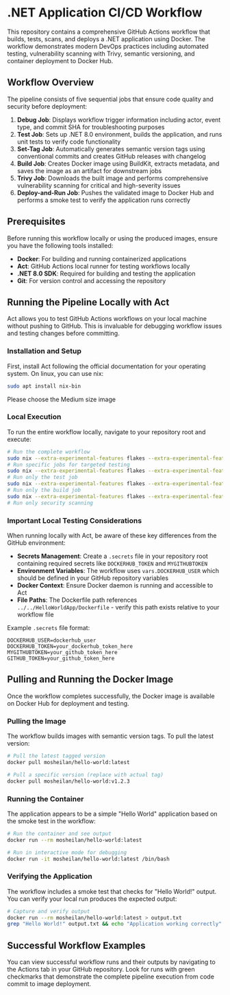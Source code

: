 # .NET Application CI/CD Workflow

This repository contains a comprehensive GitHub Actions workflow that builds, tests, scans, and deploys a .NET application using Docker. The workflow demonstrates modern DevOps practices including automated testing, vulnerability scanning with Trivy, semantic versioning, and container deployment to Docker Hub.

## Workflow Overview

The pipeline consists of five sequential jobs that ensure code quality and security before deployment:

1. **Debug Job**: Displays workflow trigger information including actor, event type, and commit SHA for troubleshooting purposes
2. **Test Job**: Sets up .NET 8.0 environment, builds the application, and runs unit tests to verify code functionality
3. **Set-Tag Job**: Automatically generates semantic version tags using conventional commits and creates GitHub releases with changelog
4. **Build Job**: Creates Docker image using BuildKit, extracts metadata, and saves the image as an artifact for downstream jobs
5. **Trivy Job**: Downloads the built image and performs comprehensive vulnerability scanning for critical and high-severity issues
6. **Deploy-and-Run Job**: Pushes the validated image to Docker Hub and performs a smoke test to verify the application runs correctly

## Prerequisites

Before running this workflow locally or using the produced images, ensure you have the following tools installed:

- **Docker**: For building and running containerized applications
- **Act**: GitHub Actions local runner for testing workflows locally
- **.NET 8.0 SDK**: Required for building and testing the application
- **Git**: For version control and accessing the repository

## Running the Pipeline Locally with Act

Act allows you to test GitHub Actions workflows on your local machine without pushing to GitHub. This is invaluable for debugging workflow issues and testing changes before committing.

### Installation and Setup

First, install Act following the official documentation for your operating system. On linux, you can use nix:

```bash
sudo apt install nix-bin
```

Please choose the Medium size image

### Local Execution

To run the entire workflow locally, navigate to your repository root and execute:

```bash
# Run the complete workflow
sudo nix --extra-experimental-features flakes --extra-experimental-features nix-command run nixpkgs#act --  --secret-file .secrets --artifact-server-path /tmp/artifacts
# Run specific jobs for targeted testing
sudo nix --extra-experimental-features flakes --extra-experimental-features nix-command run nixpkgs#act -- -j test
# Run only the test job
sudo nix --extra-experimental-features flakes --extra-experimental-features nix-command run nixpkgs#act -- -j build
# Run only the build job
sudo nix --extra-experimental-features flakes --extra-experimental-features nix-command run nixpkgs#act -- -j Trivy
# Run only security scanning
```

### Important Local Testing Considerations

When running locally with Act, be aware of these key differences from the GitHub environment:

- **Secrets Management**: Create a `.secrets` file in your repository root containing required secrets like `DOCKERHUB_TOKEN` and `MYGITHUBTOKEN`
- **Environment Variables**: The workflow uses `vars.DOCKERHUB_USER` which should be defined in your GitHub repository variables
- **Docker Context**: Ensure Docker daemon is running and accessible to Act
- **File Paths**: The Dockerfile path references `../../HelloWorldApp/Dockerfile` - verify this path exists relative to your workflow file

Example `.secrets` file format:

```
DOCKERHUB_USER=dockerhub_user
DOCKERHUB_TOKEN=your_dockerhub_token_here
MYGITHUBTOKEN=your_github_token_here
GITHUB_TOKEN=your_github_token_here
```

## Pulling and Running the Docker Image

Once the workflow completes successfully, the Docker image is available on Docker Hub for deployment and testing.

### Pulling the Image

The workflow builds images with semantic version tags. To pull the latest version:

```bash
# Pull the latest tagged version
docker pull mosheilan/hello-world:latest

# Pull a specific version (replace with actual tag)
docker pull mosheilan/hello-world:v1.2.3
```

### Running the Container

The application appears to be a simple "Hello World" application based on the smoke test in the workflow:

```bash
# Run the container and see output
docker run --rm mosheilan/hello-world:latest

# Run in interactive mode for debugging
docker run -it mosheilan/hello-world:latest /bin/bash
```

### Verifying the Application

The workflow includes a smoke test that checks for "Hello World!" output. You can verify your local run produces the expected output:

```bash
# Capture and verify output
docker run --rm mosheilan/hello-world:latest > output.txt
grep "Hello World!" output.txt && echo "Application working correctly"
```

## Successful Workflow Examples

You can view successful workflow runs and their outputs by navigating to the Actions tab in your GitHub repository. Look for runs with green checkmarks that demonstrate the complete pipeline execution from code commit to image deployment.
